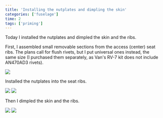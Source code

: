 ```yaml
---
title: 'Installing the nutplates and dimpling the skin'
categories: ['fuselage']
time: 2
tags: ['priming']
---
```


Today I installed the nutplates and dimpled the skin and the ribs.

<!-- more -->

First, I assembled small removable sections from the access (center) seat ribs. The plans call for flush rivets, but I put universal ones instead, the same size (I purchased them separately, as Van's RV-7 kit does not include AN470AD3 rivets).

![](0-removable-seat-rib-sections.jpeg)

Installed the nutplates into the seat ribs.

![](1-seat-ribs-nutplates-installed.jpeg)
![](2-another-view-nutplates.jpeg)

Then I dimpled the skin and the ribs.

![](3-skin-dimpled.jpeg)
![](4-ribs-dimpled.jpeg)
